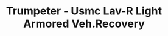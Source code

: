 ---
layout: product
title: "Trumpeter - Usmc Lav-R Light Armored Veh.Recovery"
price: "3500" 
desc: "N/A"
img_path: "/assets/img/TRU00370.jpg"
brand: "N/A"
available: false
special_offer: false
new: false
soon: false
cat: "010000"
subcat: "013400"
subsubcat: "0N/A"
sifra: "TRU00370"
popular: true
---